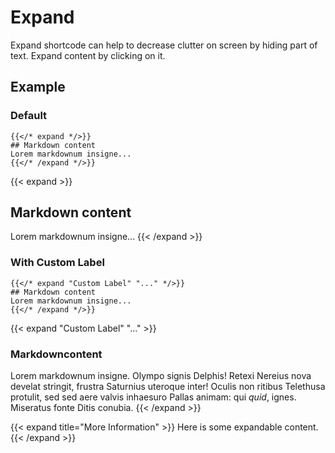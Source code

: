 # Expand

Expand shortcode can help to decrease clutter on screen by hiding part of text. Expand content by clicking on it.

## Example

### Default

```tpl
{{</* expand */>}}
## Markdown content
Lorem markdownum insigne...
{{</* /expand */>}}
```

{{< expand >}}

## Markdown content

Lorem markdownum insigne...
{{< /expand >}}

### With Custom Label

```tpl
{{</* expand "Custom Label" "..." */>}}
## Markdown content
Lorem markdownum insigne...
{{</* /expand */>}}
```

{{< expand "Custom Label" "..." >}}

### Markdowncontent

Lorem markdownum insigne. Olympo signis Delphis! Retexi Nereius nova develat
stringit, frustra Saturnius uteroque inter! Oculis non ritibus Telethusa
protulit, sed sed aere valvis inhaesuro Pallas animam: qui _quid_, ignes.
Miseratus fonte Ditis conubia.
{{< /expand >}}

{{< expand title="More Information" >}}
Here is some expandable content.
{{< /expand >}}
